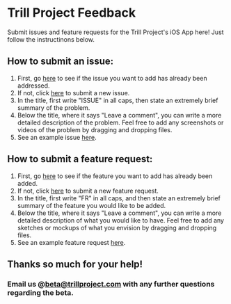# Trill Project Feedback
Submit issues and feature requests for the Trill Project's iOS App here! Just follow the instructinons below.


## How to submit an issue:
1. First, go [here](https://github.com/arianais/Trill-Project-Feedback/issues) to see if the issue you want to add has already been addressed.
2. If not, click [here](https://github.com/arianais/Trill-Project-Feedback/issues/new) to submit a new issue.
3. In the title, first write "ISSUE" in all caps, then state an extremely brief summary of the problem.
4. Below the title, where it says "Leave a comment", you can write a more detailed description of the problem. Feel free to add any screenshots or videos of the problem by dragging and dropping files.
5. See an example issue [here]().

## How to submit a feature request:
1. First, go [here](https://github.com/arianais/Trill-Project-Feedback/issues) to see if the feature you want to add has already been added.
2. If not, click [here](https://github.com/arianais/Trill-Project-Feedback/issues/new) to submit a new feature request.
3. In the title, first write "FR" in all caps, and then state an extremely brief summary of the feature you would like to be added.
4. Below the title, where it says "Leave a comment", you can write a more detailed description of what you would like to have. Feel free to add any sketches or mockups of what you envision by dragging and dropping files.
5. See an example feature request [here]().

## Thanks so much for your help!

### Email us @[beta@trillproject.com](mailto:beta@trillproject.com) with any further questions regarding the beta.
